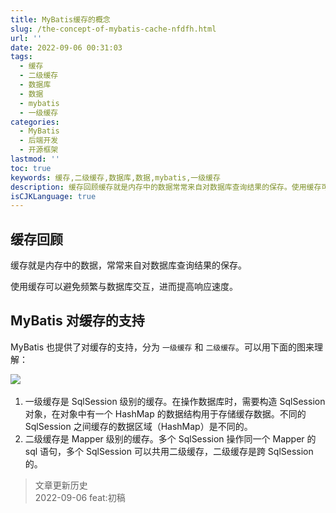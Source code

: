 ```yaml
---
title: MyBatis缓存的概念
slug: /the-concept-of-mybatis-cache-nfdfh.html
url: ''
date: 2022-09-06 00:31:03
tags:
  - 缓存
  - 二级缓存
  - 数据库
  - 数据
  - mybatis
  - 一级缓存
categories:
  - MyBatis
  - 后端开发
  - 开源框架
lastmod: ''
toc: true
keywords: 缓存,二级缓存,数据库,数据,mybatis,一级缓存
description: 缓存回顾缓存就是内存中的数据常常来自对数据库查询结果的保存。使用缓存可以避免频繁与数据库交互进而提高响应速度。mybatis对缓存的支持mybatis也提供了对缓存的支持分为一级缓存和二级缓存。可以用下面的图来理解_​一级缓存是sqlsession级别的缓存。在操作数据库时需要构造sqlsession对象在对象中有一个hashmap的数据结构用于存储缓存数据。不同的sqlsession之间缓存的数据区域（hashmap）是不同的。二级缓存是mapper级别的缓存。多个sqlsession操作同一个mapp
isCJKLanguage: true
---
```

## 缓存回顾

缓存就是内存中的数据，常常来自对数据库查询结果的保存。

使用缓存可以避免频繁与数据库交互，进而提高响应速度。

## MyBatis 对缓存的支持

MyBatis 也提供了对缓存的支持，分为 `一级缓存` 和 `二级缓存`。可以用下面的图来理解：

![](https://img1.terwer.space/api/public/20220906003601.png)​

1. 一级缓存是 SqlSession 级别的缓存。在操作数据库时，需要构造 SqlSession 对象，在对象中有一个 HashMap 的数据结构用于存储缓存数据。不同的 SqlSession 之间缓存的数据区域（HashMap）是不同的。
2. 二级缓存是 Mapper 级别的缓存。多个 SqlSession 操作同一个 Mapper 的 sql 语句，多个 SqlSession 可以共用二级缓存，二级缓存是跨 SqlSession 的。

> 文章更新历史  
> 2022-09-06 feat:初稿
>